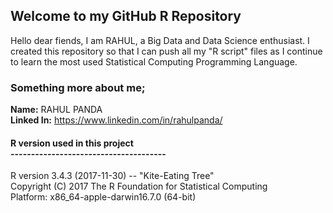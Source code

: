 ## Welcome to my GitHub R Repository

Hello dear fiends, I am RAHUL, a Big Data and Data Science enthusiast. I created this repository so that I can push all my "R script" files as I continue to learn the most used Statistical Computing Programming Language.

### Something more about me;
**Name:** RAHUL PANDA <br/> **Linked In:** https://www.linkedin.com/in/rahulpanda/

#### R version used in this project <br/>--------------------------------------<br/>
R version 3.4.3 (2017-11-30) -- "Kite-Eating Tree"<br/>
Copyright (C) 2017 The R Foundation for Statistical Computing<br/>
Platform: x86_64-apple-darwin16.7.0 (64-bit)
